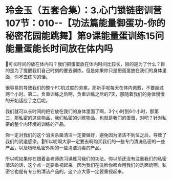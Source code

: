 # 玲金玉（五套合集）：3.心门锁链密训营 107节：010--【功法篇能量御蛋功-你的秘密花园能跳舞】第9课能量蛋训练15问能量蛋能长时间放在体内吗

🎼可长时间的放在体内吗？我们把蛋蛋放在体内时间比较长，目的是为了什么？目的是为了提醒我们自己时刻的要去训练。但是如果你只是把蛋蛋放在我们的身体里面，你不去练习的话。

很容易的导致我们的整个PC机过度的劳累。那新手呢每天在体内佩戴，不要超过两个小时。第二，负重训练之后啊，负重训练之后的7天，那随着我们的身体慢慢的开始适应了之后呢。

我们就可以长时间的把它放在我们的身体里面了啊，3个小时到6个小时，那第三，那私密的这些物品，我们私密的训练物品，也就是我们的蛋蛋，对吧？针对私密的整个内环境的训练的产品。

你一定对我们的这个消炎杀菌清洁一定要做好，避免因为清洁不到位之后，导致了我们的阴道感染。🎼所以呢啊大家一定要去啊购买我们的一些专门清洗私密的一些产品，以及喷喷私密外阴的一些清洁消毒的产品。

所以呢如果你在跟着金老师练习课练习我们的功法。你以前还没有注重我们的私密清洁的话，这个点一定要重视起来。因为我们在洗脸你都会用我们的洗面奶啊，私密它也是有专业的清洁产品的。这个点大家一定要重视起来。

